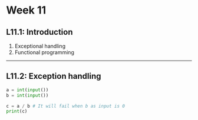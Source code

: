 # Week 11

## L11.1: Introduction

1. Exceptional handling
2. Functional programming

***

## L11.2: Exception handling

```python
a = int(input())
b = int(input())

c = a / b # It will fail when b as input is 0
print(c)

```
